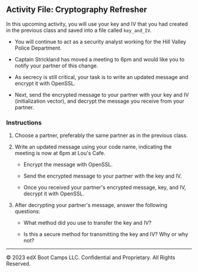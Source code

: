 ## Activity File: Cryptography Refresher

In this upcoming activity, you will use your key and IV that you had created in the previous class and saved into a file called `key_and_IV`. 

- You will continue to act as a security analyst working for the Hill Valley Police Department.

- Captain Strickland has moved a meeting to 6pm and would like you to notify your partner of this change.

- As secrecy is still critical, your task is to write an updated message and encrypt it with OpenSSL.

- Next, send the encrypted message to your partner with your key and IV (initialization vector), and decrypt the message you receive from your partner.

### Instructions

1. Choose a partner, preferably the same partner as in the previous class.

2. Write an updated message using your code name, indicating the meeting is now at 6pm at Lou's Cafe.

    - Encrypt the message with OpenSSL.

    - Send the encrypted message to your partner with the key and IV.

    - Once you received your partner's encrypted message, key, and IV, decrypt it with OpenSSL.

3. After decrypting your partner's message, answer the following questions:

    - What method did you use to transfer the key and IV?

    - Is this a secure method for transmitting the key and IV? Why or why not?

---

 © 2023 edX Boot Camps LLC. Confidential and Proprietary. All Rights Reserved.
 